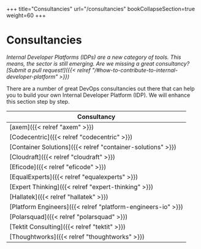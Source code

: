 +++
title="Consultancies"
url="/consultancies"
bookCollapseSection=true
weight=60
+++

# Consultancies

_Internal Developer Platforms (IDPs) are a new category of tools. This means, the sector is still emerging. Are we missing a great consultancy? [Submit a pull request!]({{< relref "/#how-to-contribute-to-internal-developer-platform" >}})_

There are a number of great DevOps consultancies out there that can help you to build your own Internal Developer Platform (IDP). We will enhance this section step by step.

**Consultancy** |
--- |
[axem]({{< relref "axem" >}}) |
[Codecentric]({{< relref "codecentric" >}}) |
[Container Solutions]({{< relref "container-solutions" >}}) |
[Cloudraft]({{< relref "cloudraft" >}}) |
[Eficode]({{< relref "eficode" >}}) |
[EqualExperts]({{< relref "equalexperts" >}}) |
[Expert Thinking]({{< relref "expert-thinking" >}}) |
[Hallatek]({{< relref "hallatek" >}}) |
[Platform Engineers]({{< relref "platform-engineers-io" >}}) |
[Polarsquad]({{< relref "polarsquad" >}}) |
[Tektit Consulting]({{< relref "tektit" >}}) |
[Thoughtworks]({{< relref "thoughtworks" >}}) |
